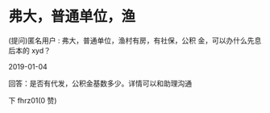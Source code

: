 # 弗大，普通单位，渔

(提问)匿名用户 : 弗大，普通单位，渔村有房，有社保，公积 金，可以办什么先息后本的 xyd？

2019-01-04

回答：是否有代发，公积金基数多少。详情可以和助理沟通

下 fhrz01(0 赞)